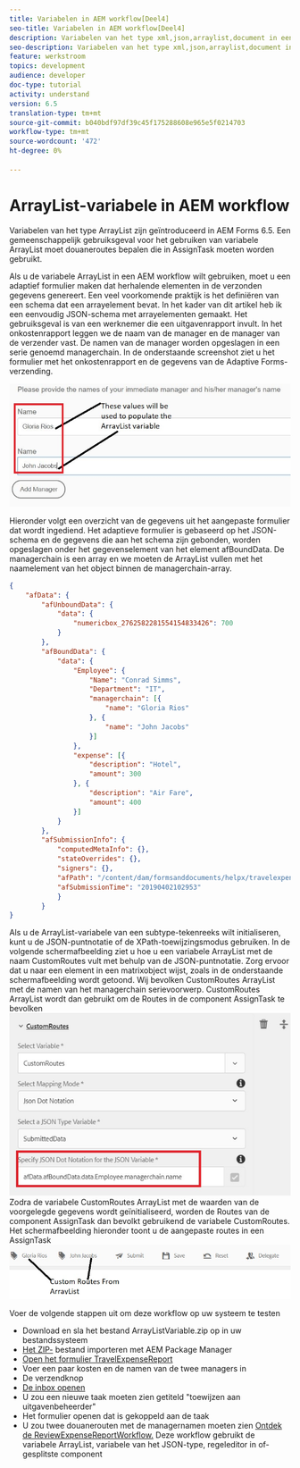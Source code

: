 ```yaml
---
title: Variabelen in AEM workflow[Deel4]
seo-title: Variabelen in AEM workflow[Deel4]
description: Variabelen van het type xml,json,arraylist,document in een algemene workflow gebruiken
seo-description: Variabelen van het type xml,json,arraylist,document in een algemene workflow gebruiken
feature: werkstroom
topics: development
audience: developer
doc-type: tutorial
activity: understand
version: 6.5
translation-type: tm+mt
source-git-commit: b040bdf97df39c45f175288608e965e5f0214703
workflow-type: tm+mt
source-wordcount: '472'
ht-degree: 0%

---
```



# ArrayList-variabele in AEM workflow

Variabelen van het type ArrayList zijn geïntroduceerd in AEM Forms 6.5. Een gemeenschappelijk gebruiksgeval voor het gebruiken van variabele ArrayList moet douaneroutes bepalen die in AssignTask moeten worden gebruikt.

Als u de variabele ArrayList in een AEM workflow wilt gebruiken, moet u een adaptief formulier maken dat herhalende elementen in de verzonden gegevens genereert. Een veel voorkomende praktijk is het definiëren van een schema dat een arrayelement bevat. In het kader van dit artikel heb ik een eenvoudig JSON-schema met arrayelementen gemaakt. Het gebruiksgeval is van een werknemer die een uitgavenrapport invult. In het onkostenrapport leggen we de naam van de manager en de manager van de verzender vast. De namen van de manager worden opgeslagen in een serie genoemd managerchain. In de onderstaande screenshot ziet u het formulier met het onkostenrapport en de gegevens van de Adaptive Forms-verzending.

![expensereport](assets/expensereport.jpg)

Hieronder volgt een overzicht van de gegevens uit het aangepaste formulier dat wordt ingediend. Het adaptieve formulier is gebaseerd op het JSON-schema en de gegevens die aan het schema zijn gebonden, worden opgeslagen onder het gegevenselement van het element afBoundData. De managerchain is een array en we moeten de ArrayList vullen met het naamelement van het object binnen de managerchain-array.

```json
{
    "afData": {
        "afUnboundData": {
            "data": {
                "numericbox_2762582281554154833426": 700
            }
        },
        "afBoundData": {
            "data": {
                "Employee": {
                    "Name": "Conrad Simms",
                    "Department": "IT",
                    "managerchain": [{
                        "name": "Gloria Rios"
                    }, {
                        "name": "John Jacobs"
                    }]
                },
                "expense": [{
                    "description": "Hotel",
                    "amount": 300
                }, {
                    "description": "Air Fare",
                    "amount": 400
                }]
            }
        },
        "afSubmissionInfo": {
            "computedMetaInfo": {},
            "stateOverrides": {},
            "signers": {},
            "afPath": "/content/dam/formsanddocuments/helpx/travelexpensereport",
            "afSubmissionTime": "20190402102953"
            }
        }
}
```

Als u de ArrayList-variabele van een subtype-tekenreeks wilt initialiseren, kunt u de JSON-puntnotatie of de XPath-toewijzingsmodus gebruiken. In de volgende schermafbeelding ziet u hoe u een variabele ArrayList met de naam CustomRoutes vult met behulp van de JSON-puntnotatie. Zorg ervoor dat u naar een element in een matrixobject wijst, zoals in de onderstaande schermafbeelding wordt getoond. Wij bevolken CustomRoutes ArrayList met de namen van het managerchain serievoorwerp.
CustomRoutes ArrayList wordt dan gebruikt om de Routes in de component AssignTask te bevolken
![customroutes](assets/arraylist.jpg)
Zodra de variabele CustomRoutes ArrayList met de waarden van de voorgelegde gegevens wordt geïnitialiseerd, worden de Routes van de component AssignTask dan bevolkt gebruikend de variabele CustomRoutes. Het schermafbeelding hieronder toont u de aangepaste routes in een AssignTask
![asingtask](assets/customactions.jpg)

Voer de volgende stappen uit om deze workflow op uw systeem te testen

* Download en sla het bestand ArrayListVariable.zip op in uw bestandssysteem
* [Het ZIP-](assets/arraylistvariable.zip) bestand importeren met AEM Package Manager
* [Open het formulier TravelExpenseReport](http://localhost:4502/content/dam/formsanddocuments/helpx/travelexpensereport/jcr:content?wcmmode=disabled)
* Voer een paar kosten en de namen van de twee managers in
* De verzendknop
* [De inbox openen](http://localhost:4502/aem/inbox)
* U zou een nieuwe taak moeten zien getiteld &quot;toewijzen aan uitgavenbeheerder&quot;
* Het formulier openen dat is gekoppeld aan de taak
* U zou twee douanerouten met de managernamen moeten zien
   [Ontdek de ReviewExpenseReportWorkflow.](http://localhost:4502/editor.html/conf/global/settings/workflow/models/ReviewExpenseReport.html) Deze workflow gebruikt de variabele ArrayList, variabele van het JSON-type, regeleditor in of-gesplitste component
